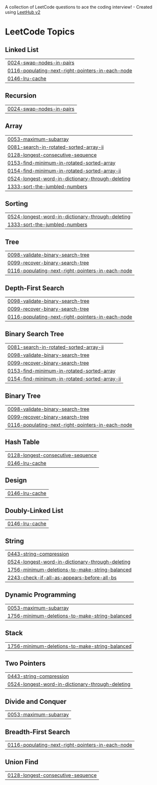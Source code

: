 A collection of LeetCode questions to ace the coding interview! - Created using [LeetHub v2](https://github.com/arunbhardwaj/LeetHub-2.0)
<!---LeetCode Topics Start-->
# LeetCode Topics
## Linked List
|  |
| ------- |
| [0024-swap-nodes-in-pairs](https://github.com/prudhvideep/leetcode/tree/master/0024-swap-nodes-in-pairs) |
| [0116-populating-next-right-pointers-in-each-node](https://github.com/prudhvideep/leetcode/tree/master/0116-populating-next-right-pointers-in-each-node) |
| [0146-lru-cache](https://github.com/prudhvideep/leetcode/tree/master/0146-lru-cache) |
## Recursion
|  |
| ------- |
| [0024-swap-nodes-in-pairs](https://github.com/prudhvideep/leetcode/tree/master/0024-swap-nodes-in-pairs) |
## Array
|  |
| ------- |
| [0053-maximum-subarray](https://github.com/prudhvideep/leetcode/tree/master/0053-maximum-subarray) |
| [0081-search-in-rotated-sorted-array-ii](https://github.com/prudhvideep/leetcode/tree/master/0081-search-in-rotated-sorted-array-ii) |
| [0128-longest-consecutive-sequence](https://github.com/prudhvideep/leetcode/tree/master/0128-longest-consecutive-sequence) |
| [0153-find-minimum-in-rotated-sorted-array](https://github.com/prudhvideep/leetcode/tree/master/0153-find-minimum-in-rotated-sorted-array) |
| [0154-find-minimum-in-rotated-sorted-array-ii](https://github.com/prudhvideep/leetcode/tree/master/0154-find-minimum-in-rotated-sorted-array-ii) |
| [0524-longest-word-in-dictionary-through-deleting](https://github.com/prudhvideep/leetcode/tree/master/0524-longest-word-in-dictionary-through-deleting) |
| [1333-sort-the-jumbled-numbers](https://github.com/prudhvideep/leetcode/tree/master/1333-sort-the-jumbled-numbers) |
## Sorting
|  |
| ------- |
| [0524-longest-word-in-dictionary-through-deleting](https://github.com/prudhvideep/leetcode/tree/master/0524-longest-word-in-dictionary-through-deleting) |
| [1333-sort-the-jumbled-numbers](https://github.com/prudhvideep/leetcode/tree/master/1333-sort-the-jumbled-numbers) |
## Tree
|  |
| ------- |
| [0098-validate-binary-search-tree](https://github.com/prudhvideep/leetcode/tree/master/0098-validate-binary-search-tree) |
| [0099-recover-binary-search-tree](https://github.com/prudhvideep/leetcode/tree/master/0099-recover-binary-search-tree) |
| [0116-populating-next-right-pointers-in-each-node](https://github.com/prudhvideep/leetcode/tree/master/0116-populating-next-right-pointers-in-each-node) |
## Depth-First Search
|  |
| ------- |
| [0098-validate-binary-search-tree](https://github.com/prudhvideep/leetcode/tree/master/0098-validate-binary-search-tree) |
| [0099-recover-binary-search-tree](https://github.com/prudhvideep/leetcode/tree/master/0099-recover-binary-search-tree) |
| [0116-populating-next-right-pointers-in-each-node](https://github.com/prudhvideep/leetcode/tree/master/0116-populating-next-right-pointers-in-each-node) |
## Binary Search Tree
|  |
| ------- |
| [0081-search-in-rotated-sorted-array-ii](https://github.com/prudhvideep/leetcode/tree/master/0081-search-in-rotated-sorted-array-ii) |
| [0098-validate-binary-search-tree](https://github.com/prudhvideep/leetcode/tree/master/0098-validate-binary-search-tree) |
| [0099-recover-binary-search-tree](https://github.com/prudhvideep/leetcode/tree/master/0099-recover-binary-search-tree) |
| [0153-find-minimum-in-rotated-sorted-array](https://github.com/prudhvideep/leetcode/tree/master/0153-find-minimum-in-rotated-sorted-array) |
| [0154-find-minimum-in-rotated-sorted-array-ii](https://github.com/prudhvideep/leetcode/tree/master/0154-find-minimum-in-rotated-sorted-array-ii) |
## Binary Tree
|  |
| ------- |
| [0098-validate-binary-search-tree](https://github.com/prudhvideep/leetcode/tree/master/0098-validate-binary-search-tree) |
| [0099-recover-binary-search-tree](https://github.com/prudhvideep/leetcode/tree/master/0099-recover-binary-search-tree) |
| [0116-populating-next-right-pointers-in-each-node](https://github.com/prudhvideep/leetcode/tree/master/0116-populating-next-right-pointers-in-each-node) |
## Hash Table
|  |
| ------- |
| [0128-longest-consecutive-sequence](https://github.com/prudhvideep/leetcode/tree/master/0128-longest-consecutive-sequence) |
| [0146-lru-cache](https://github.com/prudhvideep/leetcode/tree/master/0146-lru-cache) |
## Design
|  |
| ------- |
| [0146-lru-cache](https://github.com/prudhvideep/leetcode/tree/master/0146-lru-cache) |
## Doubly-Linked List
|  |
| ------- |
| [0146-lru-cache](https://github.com/prudhvideep/leetcode/tree/master/0146-lru-cache) |
## String
|  |
| ------- |
| [0443-string-compression](https://github.com/prudhvideep/leetcode/tree/master/0443-string-compression) |
| [0524-longest-word-in-dictionary-through-deleting](https://github.com/prudhvideep/leetcode/tree/master/0524-longest-word-in-dictionary-through-deleting) |
| [1756-minimum-deletions-to-make-string-balanced](https://github.com/prudhvideep/leetcode/tree/master/1756-minimum-deletions-to-make-string-balanced) |
| [2243-check-if-all-as-appears-before-all-bs](https://github.com/prudhvideep/leetcode/tree/master/2243-check-if-all-as-appears-before-all-bs) |
## Dynamic Programming
|  |
| ------- |
| [0053-maximum-subarray](https://github.com/prudhvideep/leetcode/tree/master/0053-maximum-subarray) |
| [1756-minimum-deletions-to-make-string-balanced](https://github.com/prudhvideep/leetcode/tree/master/1756-minimum-deletions-to-make-string-balanced) |
## Stack
|  |
| ------- |
| [1756-minimum-deletions-to-make-string-balanced](https://github.com/prudhvideep/leetcode/tree/master/1756-minimum-deletions-to-make-string-balanced) |
## Two Pointers
|  |
| ------- |
| [0443-string-compression](https://github.com/prudhvideep/leetcode/tree/master/0443-string-compression) |
| [0524-longest-word-in-dictionary-through-deleting](https://github.com/prudhvideep/leetcode/tree/master/0524-longest-word-in-dictionary-through-deleting) |
## Divide and Conquer
|  |
| ------- |
| [0053-maximum-subarray](https://github.com/prudhvideep/leetcode/tree/master/0053-maximum-subarray) |
## Breadth-First Search
|  |
| ------- |
| [0116-populating-next-right-pointers-in-each-node](https://github.com/prudhvideep/leetcode/tree/master/0116-populating-next-right-pointers-in-each-node) |
## Union Find
|  |
| ------- |
| [0128-longest-consecutive-sequence](https://github.com/prudhvideep/leetcode/tree/master/0128-longest-consecutive-sequence) |
<!---LeetCode Topics End-->